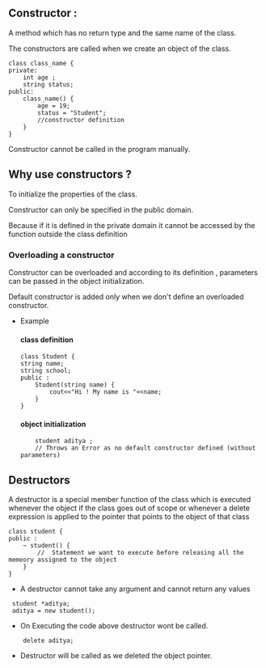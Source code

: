 ## Constructor :

A method which has no return type and the same name of the class.

The constructors are called when we create an object of the class.
```
class class_name {
private:
	int age ;
	string status;
public:
	class_name() {
		age = 19;
		status = "Student";
		//constructor definition
	}
}
```
Constructor cannot be called in the program manually.

## Why use constructors ?
To initialize the properties of the class.

Constructor can only be specified in the public domain.

Because if it is defined in the private domain it cannot be accessed by the function outside the class definition

### Overloading a constructor

Constructor can be overloaded and according to its definition , parameters can be passed in the object initialization.

Default constructor is added only when we don't define an overloaded constructor.

* Example
	#### class definition
	```
	class Student {
	string name;
	string school;
	public :
		Student(string name) {
			cout<<"Hi ! My name is "<<name;
		}
	}
	```
	#### object initialization
	```
		student aditya ;
		// Throws an Error as no default constructor defined (without parameters)

	```
## Destructors

A destructor is a special member function of the class which is executed whenever the object if the class goes out of scope or whenever a delete expression is applied to the pointer that points to the object of that class

```
class student {
public :
	~ student() {
		//  Statement we want to execute before releasing all the memeory assigned to the object
	}
}
```

- A destructor cannot take any argument and cannot return any values

```
 student *aditya;
 aditya = new student();
```
- On Executing the code above destructor wont be called.
```
	delete aditya;
```
- Destructor will be called as we deleted the object pointer.
